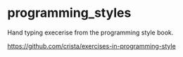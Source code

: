 # programming_styles
Hand typing execerise from the programming style book.

https://github.com/crista/exercises-in-programming-style
